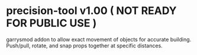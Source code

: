 precision-tool v1.00 ( NOT READY FOR PUBLIC USE )
==============

garrysmod addon to allow exact movement of objects for accurate building. Push/pull, rotate, and snap props together at specific distances. 
